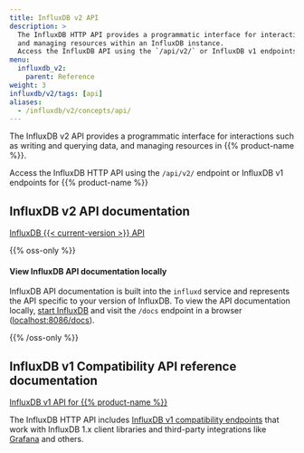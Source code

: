 ```yaml
---
title: InfluxDB v2 API
description: >
  The InfluxDB HTTP API provides a programmatic interface for interactions with InfluxDB, such as writing and querying data,
  and managing resources within an InfluxDB instance.
  Access the InfluxDB API using the `/api/v2/` or InfluxDB v1 endpoints.
menu:
  influxdb_v2:
    parent: Reference
weight: 3
influxdb/v2/tags: [api]
aliases:
  - /influxdb/v2/concepts/api/
---
```


The InfluxDB v2 API provides a programmatic interface for interactions such as writing and querying data, and managing resources in {{% product-name %}}.

Access the InfluxDB HTTP API using the `/api/v2/` endpoint or InfluxDB v1 endpoints
for {{% product-name %}}

## InfluxDB v2 API documentation

<a class="btn" href="/influxdb/v2/api/">InfluxDB {{< current-version >}} API</a>

{{% oss-only %}}

#### View InfluxDB API documentation locally

InfluxDB API documentation is built into the `influxd` service and represents
the API specific to your version of InfluxDB.
To view the API documentation locally, [start InfluxDB](/influxdb/v2/get-started/#start-influxdb)
and visit the `/docs` endpoint in a browser ([localhost:8086/docs](http://localhost:8086/docs)).

{{% /oss-only %}}

## InfluxDB v1 Compatibility API reference documentation

<a class="btn" href="/influxdb/v2/api/v1-compatibility/">InfluxDB v1 API for {{% product-name %}}</a>

The InfluxDB HTTP API includes [InfluxDB v1 compatibility endpoints](/influxdb/v2/reference/api/influxdb-1x/)
that work with InfluxDB 1.x client libraries and third-party integrations like
[Grafana](https://grafana.com) and others.

